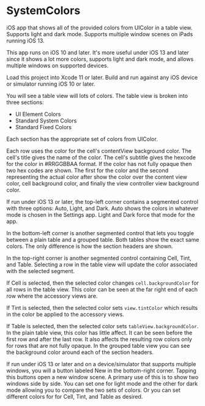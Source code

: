 # SystemColors
iOS app that shows all of the provided colors from UIColor in a table view. Supports light and dark mode. Supports multiple window scenes on iPads running iOS 13.

This app runs on iOS 10 and later. It's more useful under iOS 13 and later since it shows a lot more colors, supports light and dark mode, and allows multiple windows on supported devices.

Load this project into Xcode 11 or later. Build and run against any iOS device or simulator running iOS 10 or later.

You will see a table view will lots of colors. The table view is broken into three sections:

- UI Element Colors
- Standard System Colors
- Standard Fixed Colors

Each section has the appropriate set of colors from UIColor.

Each row uses the color for the cell's contentView background color. The cell's title gives the name of the color.
The cell's subtitle gives the hexcode for the color in #RRGGBBAA format.
If the color has not fully opaque then two hex codes are shown.
The first for the color and the second representing the actual color after show the color over the content view color,
cell background color, and finally the view controller view background color.

If run under iOS 13 or later, the top-left corner contains a segmented control with three options: Auto, Light, and Dark.
Auto shows the colors in whatever mode is chosen in the Settings app. Light and Dark force that mode for the app.

In the bottom-left corner is another segmented control that lets you toggle between a plain table and a grouped table.
Both tables show the exact same colors. The only difference is how the section headers are shown.

In the top-right corner is another segmented control containing Cell, Tint, and Table.
Selecting a row in the table view will update the color associated with the selected segment.

If Cell is selected, then the selected color changes `cell.backgroundColor` for all rows in the table view.
This color can be seen at the far right end of each row where the accessory views are.

If Tint is selected, then the selected color sets `view.tintColor` which results in the color be applied to the accessory views.

If Table is selected, then the selected color sets `tableView.backgroundColor`. 
In the plain table view, this color has little affect. It can be seen before the first row and after the last row.
It also affects the resulting row colors only for rows that are not fully opaque.
In the grouped table view you can see the background color around each of the section headers.

If run under iOS 13 or later and on a device/simulator that supports multiple windows, you will a button labeled New in the bottom-right corner.
Tapping this buttons open a new window scene. A primary use of this is to show two windows side by side.
You can set one for light mode and the other for dark mode allowing you to compare the two sets of colors.
Or you can set different colors for for Cell, Tint, and Table as desired.
